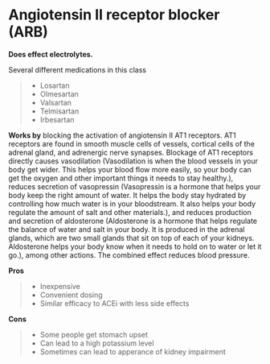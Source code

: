 # Angiotensin II receptor blocker (ARB)


**Does effect electrolytes.**

Several different medications in this class

> - Losartan
> - Olmesartan
> - Valsartan
> - Telmisartan
> - Irbesartan

**Works by** blocking the activation of angiotensin II AT1 receptors. AT1 receptors are found in smooth muscle cells of vessels, cortical cells of the adrenal gland, and adrenergic nerve synapses. Blockage of AT1 receptors directly causes vasodilation (Vasodilation is when the blood vessels in your body get wider. This helps your blood flow more easily, so your body can get the oxygen and other important things it needs to stay healthy.), reduces secretion of vasopressin (Vasopressin is a hormone that helps your body keep the right amount of water. It helps the body stay hydrated by controlling how much water is in your bloodstream. It also helps your body regulate the amount of salt and other materials.), and reduces production and secretion of aldosterone (Aldosterone is a hormone that helps regulate the balance of water and salt in your body. It is produced in the adrenal glands, which are two small glands that sit on top of each of your kidneys. Aldosterone helps your body know when it needs to hold on to water or let it go.), among other actions. The combined effect reduces blood pressure.

**Pros**

> - Inexpensive
> - Convenient dosing
> - Similar efficacy to ACEi with less side effects

**Cons**

> - Some people get stomach upset
> - Can lead to a high potassium level
> - Sometimes can lead to apperance of kidney impairment